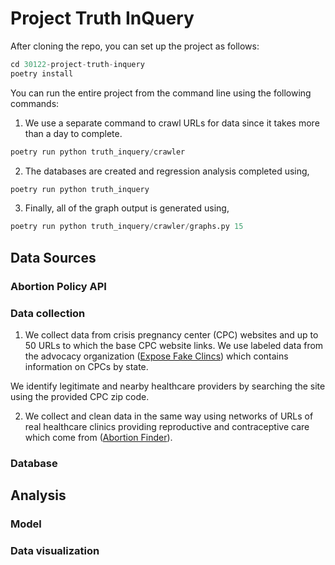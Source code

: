 # Project Truth InQuery

After cloning the repo, you can set up the project as follows:

```python
cd 30122-project-truth-inquery
poetry install
```

You can run the entire project from the command line using the following commands:

1. We use a separate command to crawl URLs for data since it takes more than a day to complete.

```python
poetry run python truth_inquery/crawler
```

2. The databases are created and regression analysis completed using,
```python
poetry run python truth_inquery
```

3. Finally, all of the graph output is generated using, 
```python
poetry run python truth_inquery/crawler/graphs.py 15
```



## Data Sources
### Abortion Policy API

### Data collection
1. We collect data from crisis pregnancy center (CPC) websites and up to 50 URLs to which the base CPC website links. 
We use labeled data from the advocacy organization ([Expose Fake Clincs](https://www.exposefakeclinics.com/)) which contains information on CPCs by state. 

We identify legitimate and nearby healthcare providers by searching the 
site using the provided CPC zip code. 

2. We collect and clean data in the same way using networks of URLs of real healthcare clinics providing reproductive and contraceptive care which come from ([Abortion Finder](https://www.abortionfinder.org/)). 

### Database

## Analysis

### Model

### Data visualization
